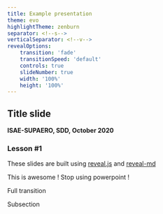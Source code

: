 ```yaml
---
title: Example presentation
theme: evo
highlightTheme: zenburn
separator: <!--s-->
verticalSeparator: <!--v-->
revealOptions:
    transition: 'fade'
    transitionSpeed: 'default'
    controls: true
    slideNumber: true
    width: '100%'
    height: '100%'
---
```


## Title slide

**ISAE-SUPAERO, SDD, October 2020**

<!--v-->
<!-- .slide: data-background="http://i.giphy.com/90F8aUepslB84.gif" -->

### Lesson #1

These slides are built using [reveal.js](https://revealjs.com) and [reveal-md](
https://github.com/webpro/reveal-md)

This is awesome ! Stop using powerpoint !

<!--v-->

Full transition

<!--s-->

Subsection

